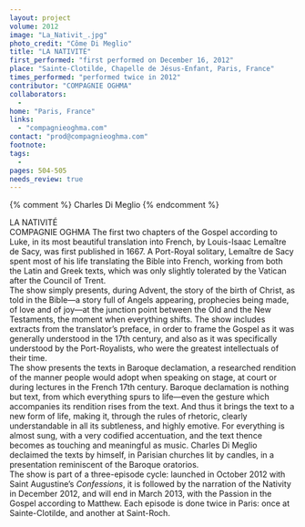 ```yaml
---
layout: project
volume: 2012
image: "La_Nativit_.jpg"
photo_credit: "Côme Di Meglio"
title: "LA NATIVITÉ"
first_performed: "first performed on December 16, 2012"
place: "Sainte-Clotilde, Chapelle de Jésus-Enfant, Paris, France"
times_performed: "performed twice in 2012"
contributor: "COMPAGNIE OGHMA"
collaborators: 
  - 
home: "Paris, France"
links: 
  - "compagnieoghma.com"
contact: "prod@compagnieoghma.com"
footnote: 
tags: 
  - 
pages: 504-505
needs_review: true
---
```


{% comment %} 
Charles Di Meglio
{% endcomment %}

 LA NATIVITÉ  
 COMPAGNIE OGHMA 
 The first two chapters of the Gospel according to Luke, in its most beautiful translation into French, by Louis-Isaac Lemaître de Sacy, was first published in 1667. A Port-Royal solitary, Lemaître de Sacy spent most of his life translating the Bible into French, working from both the Latin and Greek texts, which was only slightly tolerated by the Vatican after the Council of Trent.  
 The show simply presents, during Advent, the story of the birth of Christ, as told in the Bible—a story full of Angels appearing, prophecies being made, of love and of joy—at the junction point between the Old and the New Testaments, the moment when everything shifts. The show includes extracts from the translator’s preface, in order to frame the Gospel as it was generally understood in the 17th century, and also as it was specifically understood by the Port-Royalists, who were the greatest intellectuals of their time.  
 The show presents the texts in Baroque declamation, a researched rendition of the manner people would adopt when speaking on stage, at court or during lectures in the French 17th century. Baroque declamation is nothing but text, from which everything spurs to life—even the gesture which accompanies its rendition rises from the text. And thus it brings the text to a new form of life, making it, through the rules of rhetoric, clearly understandable in all its subtleness, and highly emotive. For everything is almost sung, with a very codified accentuation, and the text thence becomes as touching and meaningful as music. Charles Di Meglio declaimed the texts by himself, in Parisian churches lit by candles, in a presentation reminiscent of the Baroque oratorios.  
 The show is part of a three-episode cycle: launched in October 2012 with Saint Augustine’s <em>Confessions</em>, it is followed by the narration of the Nativity in December 2012, and will end in March 2013, with the Passion in the Gospel according to Matthew. Each episode is done twice in Paris: once at Sainte-Clotilde, and another at Saint-Roch. 

